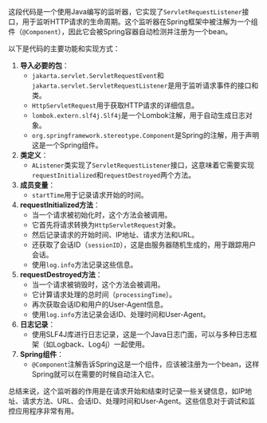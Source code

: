 这段代码是一个使用Java编写的监听器，它实现了`ServletRequestListener`接口，用于监听HTTP请求的生命周期。这个监听器在Spring框架中被注解为一个组件（`@Component`），因此它会被Spring容器自动检测并注册为一个bean。

以下是代码的主要功能和实现方式：

1. **导入必要的包**：
   - `jakarta.servlet.ServletRequestEvent`和`jakarta.servlet.ServletRequestListener`是用于监听请求事件的接口和类。
   - `HttpServletRequest`用于获取HTTP请求的详细信息。
   - `lombok.extern.slf4j.Slf4j`是一个Lombok注解，用于自动生成日志对象。
   - `org.springframework.stereotype.Component`是Spring的注解，用于声明这是一个Spring组件。
2. **类定义**：
   - `AListener`类实现了`ServletRequestListener`接口，这意味着它需要实现`requestInitialized`和`requestDestroyed`两个方法。
3. **成员变量**：
   - `startTime`用于记录请求开始的时间。
4. **requestInitialized方法**：
   - 当一个请求被初始化时，这个方法会被调用。
   - 它首先将请求转换为`HttpServletRequest`对象。
   - 然后记录请求的开始时间、IP地址、请求方法和URL。
   - 还获取了会话ID（`sessionID`），这是由服务器随机生成的，用于跟踪用户会话。
   - 使用`log.info`方法记录这些信息。
5. **requestDestroyed方法**：
   - 当一个请求被销毁时，这个方法会被调用。
   - 它计算请求处理的总时间（`processingTime`）。
   - 再次获取会话ID和用户的User-Agent信息。
   - 使用`log.info`方法记录会话ID、处理时间和User-Agent。
6. **日志记录**：
   - 使用SLF4J库进行日志记录，这是一个Java日志门面，可以与多种日志框架（如Logback、Log4j）一起使用。
7. **Spring组件**：
   - `@Component`注解告诉Spring这是一个组件，应该被注册为一个bean，这样Spring就可以在需要的时候自动注入它。

总结来说，这个监听器的作用是在请求开始和结束时记录一些关键信息，如IP地址、请求方法、URL、会话ID、处理时间和User-Agent。这些信息对于调试和监控应用程序非常有用。